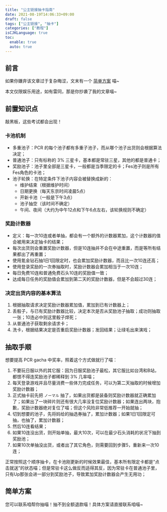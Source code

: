 ```yaml
---
title: "公主链接抽卡指南"
date: 2021-08-19T14:06:33+09:00
draft: false
tags: ["公主链接", "抽卡"]
categories: ["教程"]
isCJKLanguage: true
toc:
  enable: true
  auto: true
---
```


## 前言

如果你嫌弃该文章过于复杂晦涩，文末有一个 [简单方案](#简单方案) 喵~

本文仅限娱乐用途，如有雷同，那是你抄袭了我的文章喵~

## 前置知识点

敲黑板，这些考试都会出现！

### 卡池机制

* 多重池子：PCR 的每个池子都有多重子池子，而从哪个池子出货则会根据算法决定；
* 普通池子：只有标称的 3% 三星卡，基本都是常驻三星，其他的都是普通卡；
* 奖励池子：池子里全部是三星卡，一般都是当季限定的卡；Fes池子则是所有Fes角色的卡池；
* 池子轮换：在特定条件下池子内容会被替换成新的：
  * 维护结束（根据维护时间）
  * 日期更换（每天东京时间凌晨5点）
  * 开新卡池（一般是下午3点）
  * 池子抽空（该时间不确定）
  * 午间、夜间（大约为中午12点和下午6点左右，该轮换规则不确定）

### 奖励计数器

* 定义：每一次10连或者单抽，都会有一个额外的计数器累加，这个计数器的值会被用来决定抽卡的结果；
* 每次出货则会重置奖励计数器，但是10连抽并不会在中途重置，而是等所有结果都出了再重置；
* 使用氪金钻石抽1日1回限定时，也会累加奖励计数器，而且比一次10连还高；
* 使用登录奖励的一次券抽取时，奖励计数器会累加相当于一次10连；
* 每日免费10连和普通免费石头10连的奖励值一致；
* 达成每日任务的奖励值会累加到第二天的奖励计数器，但是不会超过30连；

### 决定出货内容的基本算法

1. 根据抽取请求决定奖励计数器累加值，累加到已有计数器上；
1. 丢骰子，与已有奖励计数器比较，决定本次是否从奖励池子抽取；成功则抽取一张；10连必中则这里骰子焊死；
1. 从普通池子获取剩余请求卡；
1. 洗卡，根据结果决定是否重启奖励计数器；发回结果；让绿毛出来演戏；

## 抽取手顺

想要提高 PCR gacha 中奖率，照着这个方式做就行了喵：

1. 不要玩日服以外的其它服：因为日服奖励池子最松，其它服比如台湾和B站，都恨不得连奖励池子都稀释到 3% 几率喵；
2. 每天登录游戏并且尽量消费一些体力完成任务，可以为第二天抽取的时候增加奖励计数器；
3. 正式抽卡前先把 `ノーマル` 抽了，如果出货都是装备则奖励计数器就正确累加了；如果出了一块碎片则还有很大几率没复位奖励计数器；如果连出两块，抱歉，奖励计数器绝对复位了喵；但这个风险非常低推荐一开始就抽；
1. 切到想要的池子，先将妈给的抽选券抽了，累加计数器；如果1日1回限定可抽，也抽了，累加计数器；
4. 然后10连看结果；
5. 如果10连没出货，则开始单抽，最大10次，可以在最少石头消耗的状况下抽到奖励池；
7. 如果10次单抽没出货，或者出了其它角色，则需要回到步骤5，重新来一次10连；

正常按照这个顺序抽卡，在卡池刚更新的时候效果最佳，基本所有限定卡都是“点击就送”的状态喵；但是常驻卡这么做反而适得其反，因为常驻卡在普通池子里，只有Up那张会进一部分到奖励池子，导致累加奖励计数器会产生无用功；

## 简单方案

您可以联系咱帮你抽喵！抽不到全额退款喵！具体方案请直接联系咱喵~